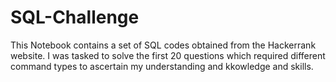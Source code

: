 # SQL-Challenge
This Notebook contains a set of SQL  codes obtained from the Hackerrank website. I was tasked to solve the first 20 questions which required different command types to ascertain my understanding and kkowledge and skills.
